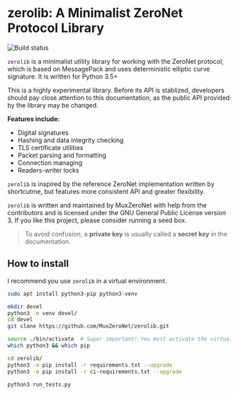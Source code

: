 # zerolib: A Minimalist ZeroNet Protocol Library

![Build status](https://api.travis-ci.org/MuxZeroNet/zerolib.svg?branch=master)

`zerolib` is a minimalist utility library for working with the ZeroNet protocol, which is based on MessagePack and uses deterministic elliptic curve signature. It is written for Python 3.5+

This is a highly experimental library. Before its API is stablized, developers should pay close attention to this documentation, as the public API provided by the library may be changed.

**Features include:**

- Digital signatures
- Hashing and data integrity checking
- TLS certificate utilities
- Packet parsing and formatting
- Connection managing
- Readers-writer locks

`zerolib` is inspired by the reference ZeroNet implementation written by shortcutme, but features more consistent API and greater flexibility.

`zerolib` is written and maintained by MuxZeroNet with help from the contributors and is licensed under the GNU General Public License version 3. If you like this project, please consider running a seed box.

> To avoid confusion, a **private key** is usually called a **secret key** in the documentation.

## How to install

I recommend you use `zerolib` in a virtual environment.

```bash
sudo apt install python3-pip python3-venv

mkdir devel
python3 -m venv devel/
cd devel
git clone https://github.com/MuxZeroNet/zerolib.git

source ./bin/activate  # Super important! You must activate the virtual environment.
which python3 && which pip

cd zerolib/
python3 -m pip install -r requirements.txt --upgrade
python3 -m pip install -r ci-requirements.txt --upgrade

python3 run_tests.py
```
